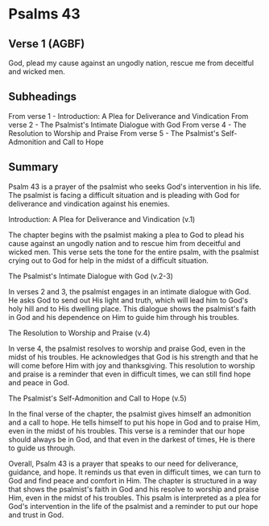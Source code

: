 # Psalms 43

## Verse 1 (AGBF)

God, plead my cause against an ungodly nation, rescue me from deceitful and wicked men.

## Subheadings

From verse 1 - Introduction: A Plea for Deliverance and Vindication
From verse 2 - The Psalmist's Intimate Dialogue with God
From verse 4 - The Resolution to Worship and Praise
From verse 5 - The Psalmist's Self-Admonition and Call to Hope

## Summary

Psalm 43 is a prayer of the psalmist who seeks God's intervention in his life. The psalmist is facing a difficult situation and is pleading with God for deliverance and vindication against his enemies. 

Introduction: A Plea for Deliverance and Vindication (v.1)

The chapter begins with the psalmist making a plea to God to plead his cause against an ungodly nation and to rescue him from deceitful and wicked men. This verse sets the tone for the entire psalm, with the psalmist crying out to God for help in the midst of a difficult situation.

The Psalmist's Intimate Dialogue with God (v.2-3)

In verses 2 and 3, the psalmist engages in an intimate dialogue with God. He asks God to send out His light and truth, which will lead him to God's holy hill and to His dwelling place. This dialogue shows the psalmist's faith in God and his dependence on Him to guide him through his troubles.

The Resolution to Worship and Praise (v.4)

In verse 4, the psalmist resolves to worship and praise God, even in the midst of his troubles. He acknowledges that God is his strength and that he will come before Him with joy and thanksgiving. This resolution to worship and praise is a reminder that even in difficult times, we can still find hope and peace in God.

The Psalmist's Self-Admonition and Call to Hope (v.5)

In the final verse of the chapter, the psalmist gives himself an admonition and a call to hope. He tells himself to put his hope in God and to praise Him, even in the midst of his troubles. This verse is a reminder that our hope should always be in God, and that even in the darkest of times, He is there to guide us through.

Overall, Psalm 43 is a prayer that speaks to our need for deliverance, guidance, and hope. It reminds us that even in difficult times, we can turn to God and find peace and comfort in Him. The chapter is structured in a way that shows the psalmist's faith in God and his resolve to worship and praise Him, even in the midst of his troubles. This psalm is interpreted as a plea for God's intervention in the life of the psalmist and a reminder to put our hope and trust in God.
